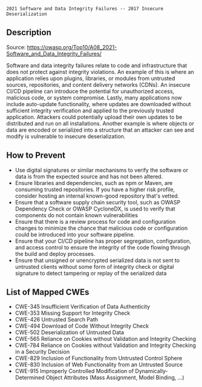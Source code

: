 ```
2021 Software and Data Integrity Failures -- 2017 Insecure Deserialization
```

## Description

Source: https://owasp.org/Top10/A08_2021-Software_and_Data_Integrity_Failures/

Software and data integrity failures relate to code and infrastructure that does not protect against integrity violations.
An example of this is where an application relies upon plugins, libraries, or modules from untrusted sources, repositories, and content delivery networks (CDNs).
An insecure CI/CD pipeline can introduce the potential for unauthorized access, malicious code, or system compromise.
Lastly, many applications now include auto-update functionality, where updates are downloaded without sufficient integrity verification and applied to the previously trusted application.
Attackers could potentially upload their own updates to be distributed and run on all installations.
Another example is where objects or data are encoded or serialized into a structure that an attacker can see and modify is vulnerable to insecure deserialization.

## How to Prevent

* Use digital signatures or similar mechanisms to verify the software or data is from the expected source and has not been altered.
* Ensure libraries and dependencies, such as npm or Maven, are consuming trusted repositories.
  If you have a higher risk profile, consider hosting an internal known-good repository that's vetted.
* Ensure that a software supply chain security tool, such as OWASP Dependency Check or OWASP CycloneDX, is used to verify that components do not contain known vulnerabilities
* Ensure that there is a review process for code and configuration changes to minimize the chance that malicious code or configuration could be introduced into your software pipeline.
* Ensure that your CI/CD pipeline has proper segregation, configuration, and access control to ensure the integrity of the code flowing through the build and deploy processes.
* Ensure that unsigned or unencrypted serialized data is not sent to untrusted clients without some form of integrity check or digital signature to detect tampering or replay of the serialized data

## List of Mapped CWEs

- CWE-345 Insufficient Verification of Data Authenticity
- CWE-353 Missing Support for Integrity Check
- CWE-426 Untrusted Search Path
- CWE-494 Download of Code Without Integrity Check
- CWE-502 Deserialization of Untrusted Data
- CWE-565 Reliance on Cookies without Validation and Integrity Checking
- CWE-784 Reliance on Cookies without Validation and Integrity Checking in a Security Decision
- CWE-829 Inclusion of Functionality from Untrusted Control Sphere
- CWE-830 Inclusion of Web Functionality from an Untrusted Source
- CWE-915 Improperly Controlled Modification of Dynamically-Determined Object Attributes (Mass Assignment, Model Binding, ...)
